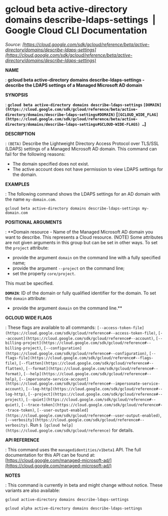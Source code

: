 # gcloud beta active-directory domains describe-ldaps-settings  |  Google Cloud CLI Documentation

*Source: [https://cloud.google.com/sdk/gcloud/reference/beta/active-directory/domains/describe-ldaps-settings](https://cloud.google.com/sdk/gcloud/reference/beta/active-directory/domains/describe-ldaps-settings)*

**NAME**

: **gcloud beta active-directory domains describe-ldaps-settings - describe the LDAPS settings of a Managed Microsoft AD domain**

**SYNOPSIS**

: **`gcloud beta active-directory domains describe-ldaps-settings` `[DOMAIN](https://cloud.google.com/sdk/gcloud/reference/beta/active-directory/domains/describe-ldaps-settings#DOMAIN)` [`[GCLOUD_WIDE_FLAG](https://cloud.google.com/sdk/gcloud/reference/beta/active-directory/domains/describe-ldaps-settings#GCLOUD-WIDE-FLAGS) …`]**

**DESCRIPTION**

: `(BETA)` Describe the Lightweight Directory Access Protocol over
TLS/SSL (LDAPS) settings of a Managed Microsoft AD domain.
This command can fail for the following reasons:

- The domain specified does not exist.
- The active account does not have permission to view LDAPS settings for the
domain.

**EXAMPLES**

: The following command shows the LDAPS settings for an AD domain with the name
`my-domain.com`.

```
gcloud beta active-directory domains describe-ldaps-settings my-domain.com
```

**POSITIONAL ARGUMENTS**

: **Domain resource - Name of the Managed Microsoft AD domain you want to describe.
This represents a Cloud resource. (NOTE) Some attributes are not given arguments
in this group but can be set in other ways.
To set the `project` attribute:

- provide the argument `domain` on the command line with a fully
specified name;
- provide the argument `--project` on the command line;
- set the property `core/project`.

This must be specified.

**`DOMAIN`**:
ID of the domain or fully qualified identifier for the domain.
To set the `domain` attribute:

- provide the argument `domain` on the command line.**

**GCLOUD WIDE FLAGS**

: These flags are available to all commands: `[--access-token-file](https://cloud.google.com/sdk/gcloud/reference#--access-token-file)`,
`[--account](https://cloud.google.com/sdk/gcloud/reference#--account)`, `[--billing-project](https://cloud.google.com/sdk/gcloud/reference#--billing-project)`,
`[--configuration](https://cloud.google.com/sdk/gcloud/reference#--configuration)`,
`[--flags-file](https://cloud.google.com/sdk/gcloud/reference#--flags-file)`,
`[--flatten](https://cloud.google.com/sdk/gcloud/reference#--flatten)`, `[--format](https://cloud.google.com/sdk/gcloud/reference#--format)`, `[--help](https://cloud.google.com/sdk/gcloud/reference#--help)`, `[--impersonate-service-account](https://cloud.google.com/sdk/gcloud/reference#--impersonate-service-account)`,
`[--log-http](https://cloud.google.com/sdk/gcloud/reference#--log-http)`,
`[--project](https://cloud.google.com/sdk/gcloud/reference#--project)`, `[--quiet](https://cloud.google.com/sdk/gcloud/reference#--quiet)`, `[--trace-token](https://cloud.google.com/sdk/gcloud/reference#--trace-token)`, `[--user-output-enabled](https://cloud.google.com/sdk/gcloud/reference#--user-output-enabled)`,
`[--verbosity](https://cloud.google.com/sdk/gcloud/reference#--verbosity)`.
Run `$ [gcloud help](https://cloud.google.com/sdk/gcloud/reference)` for details.

**API REFERENCE**

: This command uses the `managedidentities/v1beta1` API. The full
documentation for this API can be found at: [https://cloud.google.com/managed-microsoft-ad/](https://cloud.google.com/managed-microsoft-ad/)

**NOTES**

: This command is currently in beta and might change without notice. These
variants are also available:

```
gcloud active-directory domains describe-ldaps-settings
```

```
gcloud alpha active-directory domains describe-ldaps-settings
```